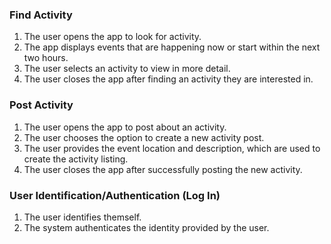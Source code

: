 ### Find Activity
1. The user opens the app to look for activity.
2. The app displays events that are happening now or start within the next two hours.
3. The user selects an activity to view in more detail.
4. The user closes the app after finding an activity they are interested in.

### Post Activity
1. The user opens the app to post about an activity.
2. The user chooses the option to create a new activity post.
3. The user provides the event location and description, which are used to create the activity listing.
4. The user closes the app after successfully posting the new activity.

### User Identification/Authentication (Log In)
1. The user identifies themself.
2. The system authenticates the identity provided by the user.
